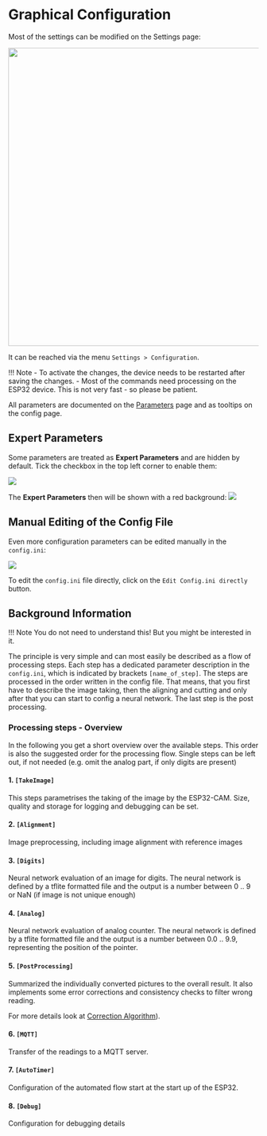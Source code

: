 # Graphical Configuration
Most of the settings can be modified on the Settings page:

<img src="../img/config_s1_access.jpg" width="600" align="middle">

It can be reached via the menu `Settings > Configuration`.

!!! Note
    - To activate the changes, the device needs to be restarted after saving the changes.
    - Most of the commands need processing on the ESP32 device. This is not very fast - so please be patient.

All parameters are documented on the [Parameters](Parameters.md) page and as tooltips on the config page.

## Expert Parameters
Some parameters are treated as **Expert Parameters** and are hidden by default.
Tick the checkbox in the top left corner to enable them:

![](img/expert-parameters.png)  

The **Expert Parameters** then will be shown with a red background:
![](img/expert-parameters2.png)  

## Manual Editing of the Config File
Even more configuration parameters can be edited manually in the `config.ini`:

![](img/manual-config-editing.png)  

To edit the `config.ini` file directly, click on the `Edit Config.ini directly` button.

## Background Information

!!! Note
    You do not need to understand this!
    But you might be interested in it.

The principle is very simple and can most easily be described as a flow of processing steps. Each step has a dedicated parameter description in the ``config.ini``, which is indicated by brackets ```[name_of_step]```. The steps are processed in the order written in the config file. That means, that you first have to describe the image taking, then the aligning and cutting and only after that you can start to config a neural network. The last step is the post processing.

###  Processing steps - Overview
In the following you get a short overview over the available steps. This order is also the suggested order for the processing flow. Single steps can be left out, if not needed (e.g. omit the analog part, if only digits are present)

#### 1. ``[TakeImage]``
This steps parametrises the taking of the image by the ESP32-CAM. Size, quality and storage for logging and debugging can be set.

#### 2. ``[Alignment]``
Image preprocessing, including image alignment with reference images

#### 3. ``[Digits]``
Neural network evaluation of an image for digits. The neural network is defined by a tflite formatted file and the output is a number between 0 .. 9 or NaN (if image is not unique enough)

#### 4. ``[Analog]``
Neural network evaluation of analog counter. The neural network is defined by a tflite formatted file and the output is a number between 0.0 .. 9.9, representing the position of the pointer.

#### 5. ``[PostProcessing]``
Summarized the individually converted pictures to the overall result. It also implements some error corrections and consistency checks to filter wrong reading.

For more details look at [Correction Algorithm](Correction%20Algorithm.md)).

#### 6. ``[MQTT]``
Transfer of the readings to a MQTT server.

#### 7. ``[AutoTimer]``
Configuration of the automated flow start at the start up of the ESP32. 

#### 8. ``[Debug]``
Configuration for debugging details
